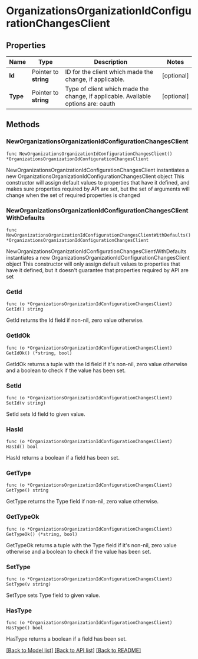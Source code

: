 # OrganizationsOrganizationIdConfigurationChangesClient

## Properties

Name | Type | Description | Notes
------------ | ------------- | ------------- | -------------
**Id** | Pointer to **string** | ID for the client which made the change, if applicable. | [optional] 
**Type** | Pointer to **string** | Type of client which made the change, if applicable. Available options are: oauth | [optional] 

## Methods

### NewOrganizationsOrganizationIdConfigurationChangesClient

`func NewOrganizationsOrganizationIdConfigurationChangesClient() *OrganizationsOrganizationIdConfigurationChangesClient`

NewOrganizationsOrganizationIdConfigurationChangesClient instantiates a new OrganizationsOrganizationIdConfigurationChangesClient object
This constructor will assign default values to properties that have it defined,
and makes sure properties required by API are set, but the set of arguments
will change when the set of required properties is changed

### NewOrganizationsOrganizationIdConfigurationChangesClientWithDefaults

`func NewOrganizationsOrganizationIdConfigurationChangesClientWithDefaults() *OrganizationsOrganizationIdConfigurationChangesClient`

NewOrganizationsOrganizationIdConfigurationChangesClientWithDefaults instantiates a new OrganizationsOrganizationIdConfigurationChangesClient object
This constructor will only assign default values to properties that have it defined,
but it doesn't guarantee that properties required by API are set

### GetId

`func (o *OrganizationsOrganizationIdConfigurationChangesClient) GetId() string`

GetId returns the Id field if non-nil, zero value otherwise.

### GetIdOk

`func (o *OrganizationsOrganizationIdConfigurationChangesClient) GetIdOk() (*string, bool)`

GetIdOk returns a tuple with the Id field if it's non-nil, zero value otherwise
and a boolean to check if the value has been set.

### SetId

`func (o *OrganizationsOrganizationIdConfigurationChangesClient) SetId(v string)`

SetId sets Id field to given value.

### HasId

`func (o *OrganizationsOrganizationIdConfigurationChangesClient) HasId() bool`

HasId returns a boolean if a field has been set.

### GetType

`func (o *OrganizationsOrganizationIdConfigurationChangesClient) GetType() string`

GetType returns the Type field if non-nil, zero value otherwise.

### GetTypeOk

`func (o *OrganizationsOrganizationIdConfigurationChangesClient) GetTypeOk() (*string, bool)`

GetTypeOk returns a tuple with the Type field if it's non-nil, zero value otherwise
and a boolean to check if the value has been set.

### SetType

`func (o *OrganizationsOrganizationIdConfigurationChangesClient) SetType(v string)`

SetType sets Type field to given value.

### HasType

`func (o *OrganizationsOrganizationIdConfigurationChangesClient) HasType() bool`

HasType returns a boolean if a field has been set.


[[Back to Model list]](../README.md#documentation-for-models) [[Back to API list]](../README.md#documentation-for-api-endpoints) [[Back to README]](../README.md)



